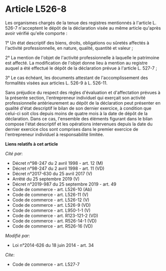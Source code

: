 # Article L526-8

Les organismes chargés de la tenue des registres mentionnés à l'article L. 526-7 n'acceptent le dépôt de la déclaration visée
au même article qu'après avoir vérifié qu'elle comporte : 

1° Un état descriptif des biens, droits, obligations ou sûretés affectés à l'activité professionnelle, en nature, qualité,
quantité et valeur ; 

2° La mention de l'objet de l'activité professionnelle à laquelle le patrimoine est affecté. La modification de l'objet donne
lieu à mention au registre auquel a été effectué le dépôt de la déclaration prévue à l'article L. 527-7 ; 

3° Le cas échéant, les documents attestant de l'accomplissement des formalités visées aux articles L. 526-9 à L. 526-11.

Sans préjudice du respect des règles d'évaluation et d'affectation prévues à la présente section, l'entrepreneur individuel
qui exerçait son activité professionnelle antérieurement au dépôt de la déclaration peut présenter en qualité d'état
descriptif le bilan de son dernier exercice, à condition que celui-ci soit clos depuis moins de quatre mois à la date de
dépôt de la déclaration. Dans ce cas, l'ensemble des éléments figurant dans le bilan compose l'état descriptif et les
opérations intervenues depuis la date du dernier exercice clos sont comprises dans le premier exercice de l'entrepreneur
individuel à responsabilité limitée.

**Liens relatifs à cet article**

_Cité par_:

  - Décret n°98-247 du 2 avril 1998 - art. 12 (M)
  - Décret n°98-247 du 2 avril 1998 - art. 11 (VD)
  - Décret n°2017-630 du 25 avril 2017 (V)
  - Arrêté du 25 septembre 2019 (V)
  - Décret n°2019-987 du 25 septembre 2019 - art. 49
  - Code de commerce - art. L526-10 (Ab)
  - Code de commerce - art. L526-11 (V)
  - Code de commerce - art. L526-12 (V)
  - Code de commerce - art. L526-9 (VD)
  - Code de commerce - art. L950-1-1 (V)
  - Code de commerce - art. R123-121-2 (VD)
  - Code de commerce - art. R526-14-1 (VD)
  - Code de commerce - art. R526-16 (VD)

_Modifié par_:

  - Loi n°2014-626 du 18 juin 2014 - art. 34

_Cite_:

  - Code de commerce - art. L527-7
